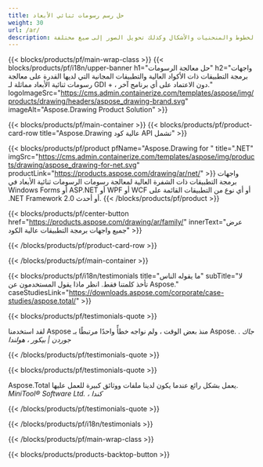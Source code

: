 ```yaml
---
title: حل رسم رسومات ثنائي الأبعاد 
weight: 30
url: /ar/
description: واجهات برمجة تطبيقات برمجية عالية وتطبيقات مجانية لتحليل رسومات الرسومات ثنائية الأبعاد. القدرة على رسم الخطوط والمنحنيات والأشكال وكذلك تحويل الصور إلى صيغ مختلفة.
---
```


{{< blocks/products/pf/main-wrap-class >}}
{{< blocks/products/pf/i18n/upper-banner h1="حل معالجة الرسومات" h2="واجهات برمجة التطبيقات ذات الأكواد العالية والتطبيقات المجانية التي لديها القدرة على معالجة رسومات ثنائية الأبعاد مماثلة لـ GDI + ، دون الاعتماد على أي برنامج آخر." logoImageSrc="https://cms.admin.containerize.com/templates/aspose/img/products/drawing/headers/aspose_drawing-brand.svg" imageAlt="Aspose.Drawing Product Solution" >}}

{{< blocks/products/pf/main-container >}}
{{< blocks/products/pf/product-card-row title="Aspose.Drawing عالية كود API تشمل" >}}

{{< blocks/products/pf/product pfName="Aspose.Drawing for " title=".NET" imgSrc="https://cms.admin.containerize.com/templates/aspose/img/products/drawing/aspose_drawing-for-net.svg" productLink="https://products.aspose.com/drawing/ar/net/" >}}
واجهات برمجة التطبيقات ذات الشفرة العالية لمعالجة رسومات الرسومات ثنائية الأبعاد في Windows Forms أو ASP.NET أو WPF أو WCF أو أي نوع من التطبيقات القائمة على .NET Framework 2.0 أو أحدث.
{{< /blocks/products/pf/product >}}

{{< blocks/products/pf/center-button href="https://products.aspose.com/drawing/ar/family/" innerText="عرض جميع واجهات برمجة التطبيقات عالية الكود" >}}

{{< /blocks/products/pf/product-card-row >}}

{{< /blocks/products/pf/main-container >}}

{{< blocks/products/pf/i18n/testimonials title="ما يقوله الناس" subTitle="لا تأخذ كلمتنا فقط. انظر ماذا يقول المستخدمون عن Aspose." caseStudiesLink="https://downloads.aspose.com/corporate/case-studies/aspose.total/" >}}

{{< blocks/products/pf/testimonials-quote >}}
<p class="first">
 لقد استخدمنا Aspose منذ بعض الوقت ، ولم نواجه خطأً واحدًا مرتبطًا بـ Aspose. .
 <em>
  جاك جوردن | بيكور ، هولندا
 </em>
</p>

{{< /blocks/products/pf/testimonials-quote >}}

{{< blocks/products/pf/testimonials-quote >}}
<p class="second">
 Aspose.Total يعمل بشكل رائع عندما يكون لدينا ملفات ووثائق كبيرة للعمل عليها.
 <em>
  MiniTool® Software Ltd. ، كندا
 </em>
</p>

{{< /blocks/products/pf/testimonials-quote >}}

{{< /blocks/products/pf/i18n/testimonials >}}

{{< /blocks/products/pf/main-wrap-class >}}

{{< blocks/products/products-backtop-button >}}